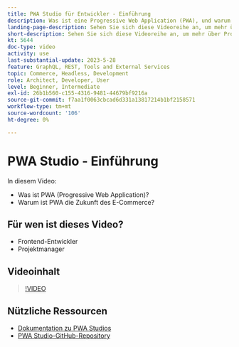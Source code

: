 ```yaml
---
title: PWA Studio für Entwickler - Einführung
description: Was ist eine Progressive Web Application (PWA), und warum PWA Studio ist die Zukunft ​.
landing-page-description: Sehen Sie sich diese Videoreihe an, um mehr über Progressive Web Application (PWA) und darüber zu erfahren, warum PWA Studio die Zukunft ist [!DNL Commerce] Sites.
short-description: Sehen Sie sich diese Videoreihe an, um mehr über Progressive Web Application (PWA) und darüber zu erfahren, warum PWA Studio die Zukunft ist [!DNL Commerce] Sites.
kt: 5644
doc-type: video
activity: use
last-substantial-update: 2023-5-28
feature: GraphQL, REST, Tools and External Services
topic: Commerce, Headless, Development
role: Architect, Developer, User
level: Beginner, Intermediate
exl-id: 26b1b560-c155-4316-9481-44679bf9216a
source-git-commit: f7aa1f0063cbcad6d331a13817214b1bf2158571
workflow-type: tm+mt
source-wordcount: '106'
ht-degree: 0%

---
```


# PWA Studio - Einführung

In diesem Video:

- Was ist PWA (Progressive Web Application)?
- Warum ist PWA die Zukunft des E-Commerce?

## Für wen ist dieses Video?

- Frontend-Entwickler
- Projektmanager

## Videoinhalt

>[!VIDEO](https://video.tv.adobe.com/v/35715?quality=12&learn=on)

## Nützliche Ressourcen

- [Dokumentation zu PWA Studios](https://developer.adobe.com/commerce/pwa-studio/)
- [PWA Studio-GitHub-Repository](https://github.com/magento/pwa-studio)
